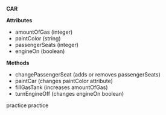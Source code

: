 **CAR**

**Attributes**
* amountOfGas (integer)
* paintColor (string)
* passengerSeats (integer)
* engineOn (boolean)

**Methods**
* changePassengerSeat (adds or removes passengerSeats)
* paintCar (changes paintColor attribute)
* fillGasTank (increases amountOfGas)
* turnEngineOff (changes engineOn boolean)

practice practice
